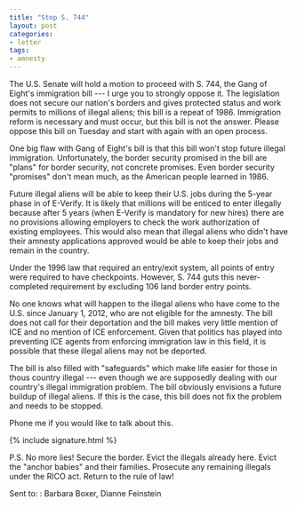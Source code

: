 ```yaml
---
title: "Stop S. 744"
layout: post
categories:
- letter
tags:
- amnesty
---
```


The U.S. Senate will hold a motion to proceed with S. 744, the Gang of Eight's immigration bill --- I urge you to strongly oppose it. The legislation does not secure our nation's borders and gives protected status and work permits to millions of illegal aliens; this bill is a repeat of 1986. Immigration reform is necessary and must occur, but this bill is not the answer. Please oppose this bill on Tuesday and start with again with an open process.

One big flaw with Gang of Eight's bill is that this bill won't stop future illegal immigration. Unfortunately, the border security promised in the bill are "plans" for border security, not concrete promises. Even border security "promises" don't mean much, as the American people learned in 1986.

Future illegal aliens will be able to keep their U.S. jobs during the 5-year phase in of E-Verify. It is likely that millions will be enticed to enter illegally because after 5 years (when E-Verify is mandatory for new hires) there are no provisions allowing employers to check the work authorization of existing employees. This would also mean that illegal aliens who didn't have their amnesty applications approved would be able to keep their jobs and remain in the country.

Under the 1996 law that required an entry/exit system, all points of entry were required to have checkpoints. However, S. 744 guts this never-completed requirement by excluding 106 land border entry points.

No one knows what will happen to the illegal aliens who have come to the U.S. since January 1, 2012, who are not eligible for the amnesty. The bill does not call for their deportation and the bill makes very little mention of ICE and no mention of ICE enforcement. Given that politics has played into preventing ICE agents from enforcing immigration law in this field, it is possible that these illegal aliens may not be deported.

The bill is also filled with "safeguards" which make life easier for those in thous country illegal --- even though we are supposedly dealing with our country's illegal immigration problem. The bill obviously envisions a future buildup of illegal aliens. If this is the case, this bill does not fix the problem and needs to be stopped.

Phone me if you would like to talk about this.

{% include signature.html %}

P.S. No more lies! Secure the border. Evict the illegals already here. Evict the "anchor babies" and their families. Prosecute any remaining illegals under the RICO act. Return to the rule of law!

Sent to:
: Barbara Boxer, Dianne Feinstein
